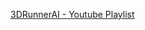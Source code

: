 [3DRunnerAI - Youtube Playlist](https://youtube.com/playlist?list=PLCCdMELNzOfizvpT0QXmtIQ9JMqzzkkz-)
